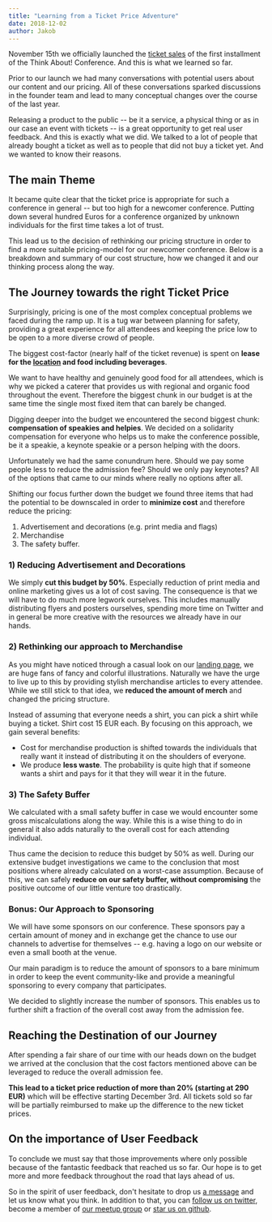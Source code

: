 ```yaml
---
title: "Learning from a Ticket Price Adventure"
date: 2018-12-02
author: Jakob
---
```


November 15th we officially launched the [ticket sales](/en/tickets.html) of
the first installment of the Think About! Conference. And this is what we
learned so far.

Prior to our launch we had many conversations with potential users about our
content and our pricing. All of these conversations sparked discussions in the
founder team and lead to many conceptual changes over the course of the last
year.

Releasing a product to the public -- be it a service, a physical thing or as in
our case an event with tickets -- is a great opportunity to get real user
feedback. And this is exactly what we did. We talked to a lot of people that
already bought a ticket as well as to people that did not buy a ticket yet. And
we wanted to know their reasons.

## The main Theme

It became quite clear that the ticket price is appropriate for such a
conference in general -- but too high for a newcomer conference. Putting down
several hundred Euros for a conference organized by unknown individuals for the
first time takes a lot of trust.

This lead us to the decision of rethinking our pricing structure in order to
find a more suitable pricing-model for our newcomer conference. Below is a
breakdown and summary of our cost structure, how we changed it and our thinking
process along the way.

## The Journey towards the right Ticket Price

Surprisingly, pricing is one of the most complex conceptual problems we faced
during the ramp up. It is a tug war between planning for safety, providing a
great experience for all attendees and keeping the price low to be open to a
more diverse crowd of people.

The biggest cost-factor (nearly half of the ticket revenue) is spent on **lease
for the [location](https://www.cinenova.de/) and food including beverages**.

We want to have healthy and genuinely good food for all attendees, which is why
we picked a caterer that provides us with regional and organic food throughout
the event. Therefore the biggest chunk in our budget is at the same time the
single most fixed item that can barely be changed.

Digging deeper into the budget we encountered the second biggest chunk:
**compensation of speakies and helpies**. We decided on a solidarity compensation
for everyone who helps us to make the conference possible, be it a  speakie, a
keynote speakie or a person helping with the doors.

Unfortunately we had the same conundrum here. Should we pay some people less to
reduce the admission fee? Should we only pay keynotes? All of the options that
came to our minds where really no options after all.

Shifting our focus further down the budget we found three items that had the
potential to be downscaled in order to **minimize cost** and therefore reduce
the pricing:

1. Advertisement and decorations (e.g. print media and flags)
2. Merchandise
3. The safety buffer.

### 1) Reducing Advertisement and Decorations

We simply **cut this budget by 50%**. Especially reduction of print media and
online marketing gives us a lot of cost saving. The consequence is that we will
have to do much more legwork ourselves. This includes manually distributing
flyers and posters ourselves, spending more time on Twitter and in general be
more creative with the resources we already have in our hands.

### 2) Rethinking our approach to Merchandise

As you might have noticed through a casual look on our [landing page](/en/), we
are huge fans of fancy and colorful illustrations. Naturally we have the urge
to live up to this by providing stylish merchandise articles to every attendee.
While we still stick to that idea, we **reduced the amount of merch** and
changed the pricing structure.

Instead of assuming that everyone needs a shirt, you can pick a shirt while
buying a ticket. Shirt cost 15 EUR each. By focusing on this approach, we gain
several benefits:

* Cost for merchandise production is shifted towards the individuals that
really want it instead of distributing it on the shoulders of everyone.
* We produce **less waste**. The probability is quite high that if someone
wants a shirt and pays for it that they will wear it in the future.

### 3) The Safety Buffer

We calculated with a small safety buffer in case we would encounter some gross
miscalculations along the way. While this is a wise thing to do in general it
also adds naturally to the overall cost for each attending individual.

Thus came the decision to reduce this budget by 50% as well. During our
extensive budget investigations we came to the conclusion that most positions
where already calculated on a worst-case assumption. Because of this, we can
safely **reduce on our safety buffer, without compromising** the positive
outcome of our little venture too drastically.

### Bonus: Our Approach to Sponsoring

We will have some sponsors on our conference. These sponsors pay a certain
amount of money and in exchange get the chance to use our channels to advertise
for themselves -- e.g. having a logo on our website or even a small booth at
the venue.

Our main paradigm is to reduce the amount of sponsors to a bare minimum in
order to keep the event community-like and provide a meaningful sponsoring to
every company that participates.

We decided to slightly increase the number of sponsors. This enables us to
further shift a fraction of the overall cost away from the admission fee.

## Reaching the Destination of our Journey

After spending a fair share of our time with our heads down on the budget we
arrived at the conclusion that the cost factors mentioned above can be
leveraged to reduce the overall admission fee.

**This lead to a ticket price reduction of more than 20% (starting at 290
EUR)** which will be effective starting December 3rd. All tickets sold so far
will be partially reimbursed to make up the difference to the new ticket
prices.

## On the importance of User Feedback

To conclude we must say that those improvements where only possible because of
the fantastic feedback that reached us so far. Our hope is to get more and more
feedback throughout the road that lays ahead of us.

So in the spirit of user feedback, don't hesitate to drop us [a
message](mailto:kontakt@think-about.io) and let us know what you think. In
addition to that, you can [follow us on twitter](/goto/twitter), become a
member of [our meetup group](/goto/meetup) or [star us on
github](/goto/github).

